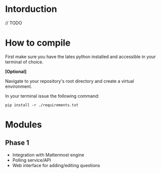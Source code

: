 # Intorduction

// TODO

# How to compile

First make sure you have the lates python installed and accessible in your terminal of choice.

**[Optional]**

Navigate to your repository's root directory and create a virtual environment.

In your terminal issue the following command:

```
pip install -r ./requirements.txt
```

# Modules

## Phase 1

* Integration with Mattermost engine
* Polling service/API
* Web interface for adding/editing questions